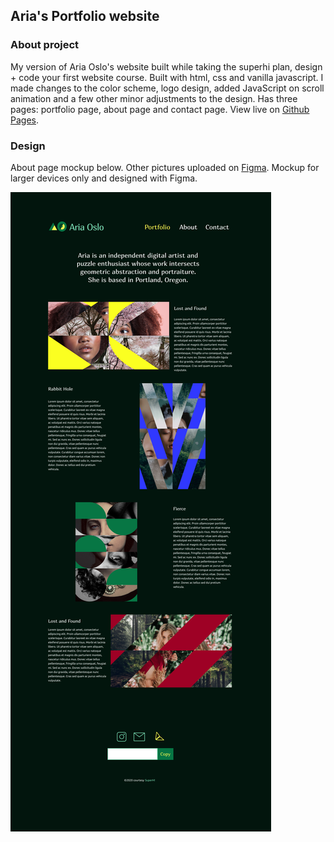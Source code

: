 ## Aria's Portfolio website
### About project
My version of Aria Oslo's website built while taking the superhi plan, design + code your first website course. Built with html, 
css and vanilla javascript. I made changes to the color scheme, logo design, added JavaScript on scroll animation and a few other 
minor adjustments to the design.
 Has three pages: portfolio page, about page and contact page. 
View live on [Github Pages](https://ifycode.github.io/Aria-portfolio/).

### Design 
About page mockup below. Other pictures uploaded on [Figma](https://www.figma.com/file/KRRpjgwgBh9qvBHfEteris/Ario-Oslo?node-id=30%3A4). Mockup for larger devices only 
and designed with Figma.


![About Page Mockup](./readmeExtension/home-page.png)
